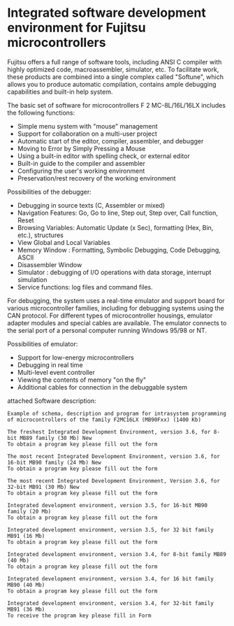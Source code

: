 # Integrated software development environment for Fujitsu microcontrollers

Fujitsu offers a full range of software tools, including ANSI C compiler with highly optimized code, macroassembler, simulator, etc. To facilitate work, these products are combined into a single complex called "Softune", which allows you to produce automatic compilation, contains ample debugging capabilities and built-in help system.

The basic set of software for microcontrollers F 2 MC-8L/16L/16LX includes the following functions:

- Simple menu system with "mouse" management
- Support for collaboration on a multi-user project
- Automatic start of the editor, compiler, assembler, and debugger
- Moving to Error by Simply Pressing a Mouse
- Using a built-in editor with spelling check, or external editor
- Built-in guide to the compiler and assembler
- Configuring the user's working environment
- Preservation/rest recovery of the working environment 

Possibilities of the debugger:

- Debugging in source texts (C, Assembler or mixed)
- Navigation Features: Go, Go to line, Step out, Step over, Call function, Reset
- Browsing Variables: Automatic Update (x Sec), formatting (Hex, Bin, etc.), structures
- View Global and Local Variables
- Memory Window : Formatting, Symbolic Debugging, Code Debugging, ASCII
- Disassembler Window
- Simulator : debugging of I/O operations with data storage, interrupt simulation
- Service functions: log files and command files. 

For debugging, the system uses a real-time emulator and support board for various microcontroller families, including for debugging systems using the CAN protocol. For different types of microcontroller housings, emulator adapter modules and special cables are available. The emulator connects to the serial port of a personal computer running Windows 95/98 or NT.

Possibilities of emulator:

- Support for low-energy microcontrollers
- Debugging in real time
- Multi-level event controller
- Viewing the contents of memory "on the fly"
- Additional cables for connection in the debuggable system 

attached Software description:


    Example of schema, description and program for intrasystem programming of microcontrollers of the family F2MC16LX (MB90Fxx) (1400 Kb)

    The freshest Integrated Development Environment, version 3.6, for 8-bit MB89 family (30 Mb) New
    To obtain a program key please fill out the form

    The most recent Integrated Development Environment, version 3.6, for 16-bit MB90 family (24 Mb) New
    To obtain a program key please fill out the form

    The most recent Integrated Development Environment, Version 3.6, for 32-bit MB91 (30 Mb) New
    To obtain a program key please fill out the form

    Integrated development environment, version 3.5, for 16-bit MB90 family (20 Mb)
    To obtain a program key please fill out the form

    Integrated development environment, version 3.5, for 32 bit family MB91 (16 Mb)
    To obtain a program key please fill out the form

    Integrated development environment, version 3.4, for 8-bit family MB89 (40 Mb)
    To obtain a program key please fill out the form

    Integrated development environment, version 3.4, for 16 bit family MB90 (40 Mb)
    To obtain a program key please fill out the form

    Integrated development environment, version 3.4, for 32-bit family MB91 (36 Mb)
    To receive the program key please fill in Form